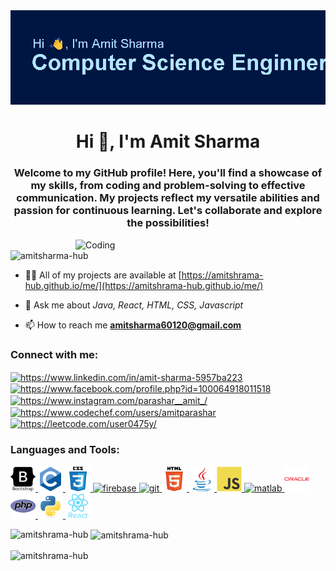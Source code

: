 <img src = "./header.png"/>


<h1 align="center">Hi 👋, I'm Amit Sharma</h1>
<h3 align="center">Welcome to my GitHub profile! Here, you'll find a showcase of my skills, from coding and problem-solving to effective communication. My projects reflect my versatile abilities and passion for continuous learning. Let's collaborate and explore the possibilities!</h3>
<img align="right" alt="Coding" width="400" src="https://media.tenor.com/rePDfDWO3XoAAAAd/hacking.gif"/>

<p align="left"> <img src="https://komarev.com/ghpvc/?username=amitsharma-hub&label=Profile%20views&color=0e75b6&style=flat" alt="amitsharma-hub"/> </p>

- 👨‍💻 All of my projects are available at [https://amitshrama-hub.github.io/me/](https://amitshrama-hub.github.io/me/)

- 💬 Ask me about *Java, React, HTML, CSS, Javascript*

- 📫 How to reach me **amitsharma60120@gmail.com**

<h3 align="left">Connect with me:</h3>
<p align="left">
<a href="https://linkedin.com/in/https://www.linkedin.com/in/amit-sharma-5957ba223" target="blank"><img align="center" src="https://raw.githubusercontent.com/rahuldkjain/github-profile-readme-generator/master/src/images/icons/Social/linked-in-alt.svg" alt="https://www.linkedin.com/in/amit-sharma-5957ba223" height="30" width="40" /></a>
<a href="https://fb.com/https://www.facebook.com/profile.php?id=100064918011518" target="blank"><img align="center" src="https://raw.githubusercontent.com/rahuldkjain/github-profile-readme-generator/master/src/images/icons/Social/facebook.svg" alt="https://www.facebook.com/profile.php?id=100064918011518" height="30" width="40" /></a>
<a href="https://instagram.com/https://www.instagram.com/parashar__amit_/" target="blank"><img align="center" src="https://raw.githubusercontent.com/rahuldkjain/github-profile-readme-generator/master/src/images/icons/Social/instagram.svg" alt="https://www.instagram.com/parashar__amit_/" height="30" width="40" /></a>
<a href="https://www.codechef.com/users/https://www.codechef.com/users/amitparashar" target="blank"><img align="center" src="https://cdn.jsdelivr.net/npm/simple-icons@3.1.0/icons/codechef.svg" alt="https://www.codechef.com/users/amitparashar" height="30" width="40" /></a>
<a href="https://www.leetcode.com/https://leetcode.com/user0475y/" target="blank"><img align="center" src="https://raw.githubusercontent.com/rahuldkjain/github-profile-readme-generator/master/src/images/icons/Social/leet-code.svg" alt="https://leetcode.com/user0475y/" height="30" width="40" /></a>
</p>

<h3 align="left">Languages and Tools:</h3>
<p align="left"> <a href="https://getbootstrap.com" target="_blank" rel="noreferrer"> <img src="https://raw.githubusercontent.com/devicons/devicon/master/icons/bootstrap/bootstrap-plain-wordmark.svg" alt="bootstrap" width="40" height="40"/> </a> <a href="https://www.cprogramming.com/" target="_blank" rel="noreferrer"> <img src="https://raw.githubusercontent.com/devicons/devicon/master/icons/c/c-original.svg" alt="c" width="40" height="40"/> </a> <a href="https://www.w3schools.com/css/" target="_blank" rel="noreferrer"> <img src="https://raw.githubusercontent.com/devicons/devicon/master/icons/css3/css3-original-wordmark.svg" alt="css3" width="40" height="40"/> </a> <a href="https://firebase.google.com/" target="_blank" rel="noreferrer"> <img src="https://www.vectorlogo.zone/logos/firebase/firebase-icon.svg" alt="firebase" width="40" height="40"/> </a> <a href="https://git-scm.com/" target="_blank" rel="noreferrer"> <img src="https://www.vectorlogo.zone/logos/git-scm/git-scm-icon.svg" alt="git" width="40" height="40"/> </a> <a href="https://www.w3.org/html/" target="_blank" rel="noreferrer"> <img src="https://raw.githubusercontent.com/devicons/devicon/master/icons/html5/html5-original-wordmark.svg" alt="html5" width="40" height="40"/> </a> <a href="https://www.java.com" target="_blank" rel="noreferrer"> <img src="https://raw.githubusercontent.com/devicons/devicon/master/icons/java/java-original.svg" alt="java" width="40" height="40"/> </a> <a href="https://developer.mozilla.org/en-US/docs/Web/JavaScript" target="_blank" rel="noreferrer"> <img src="https://raw.githubusercontent.com/devicons/devicon/master/icons/javascript/javascript-original.svg" alt="javascript" width="40" height="40"/> </a> <a href="https://www.mathworks.com/" target="_blank" rel="noreferrer"> <img src="https://upload.wikimedia.org/wikipedia/commons/2/21/Matlab_Logo.png" alt="matlab" width="40" height="40"/> </a> <a href="https://www.oracle.com/" target="_blank" rel="noreferrer"> <img src="https://raw.githubusercontent.com/devicons/devicon/master/icons/oracle/oracle-original.svg" alt="oracle" width="40" height="40"/> </a> <a href="https://www.php.net" target="_blank" rel="noreferrer"> <img src="https://raw.githubusercontent.com/devicons/devicon/master/icons/php/php-original.svg" alt="php" width="40" height="40"/> </a> <a href="https://www.python.org" target="_blank" rel="noreferrer"> <img src="https://raw.githubusercontent.com/devicons/devicon/master/icons/python/python-original.svg" alt="python" width="40" height="40"/> </a> <a href="https://reactjs.org/" target="_blank" rel="noreferrer"> <img src="https://raw.githubusercontent.com/devicons/devicon/master/icons/react/react-original-wordmark.svg" alt="react" width="40" height="40"/> </a> </p>

<p><img align="left" src="https://github-readme-stats.vercel.app/api/top-langs?username=amitshrama-hub&show_icons=true&locale=en&layout=compact" alt="amitshrama-hub" /></p>

<p>&nbsp;<img align="center" src="https://github-readme-stats.vercel.app/api?username=amitshrama-hub&show_icons=true&locale=en" alt="amitshrama-hub" /></p>

<p><img align="center" src="https://github-readme-streak-stats.herokuapp.com/?user=amitshrama-hub&" alt="amitshrama-hub" /></p>
